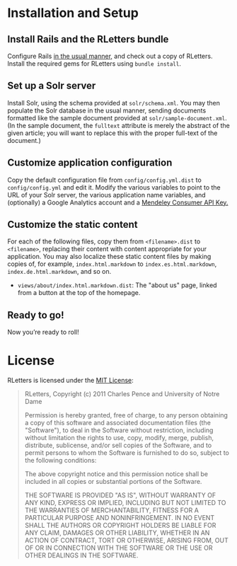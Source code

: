 
Installation and Setup
======================

Install Rails and the RLetters bundle
-------------------------------------

Configure Rails [in the usual manner,](http://guides.rubyonrails.org/getting_started.html) and check out a copy of RLetters.  Install the required gems for RLetters using `bundle install`.

Set up a Solr server
--------------------

Install Solr, using the schema provided at `solr/schema.xml`.  You may then populate the Solr database in the usual manner, sending documents formatted like the sample document provided at `solr/sample-document.xml`.  (In the sample document, the `fulltext` attribute is merely the abstract of the given article; you will want to replace this with the proper full-text of the document.)

Customize application configuration
-----------------------------------

Copy the default configuration file from `config/config.yml.dist` to `config/config.yml` and edit it.  Modify the various variables to point to the URL of your Solr server, the various application name variables, and (optionally) a Google Analytics account and a [Mendeley Consumer API Key.](http://dev.mendeley.com/)

Customize the static content
----------------------------

For each of the following files, copy them from `<filename>.dist` to `<filename>`, replacing their content with content appropriate for your application.  You may also localize these static content files by making copies of, for example, `index.html.markdown` to `index.es.html.markdown`, `index.de.html.markdown`, and so on.

-   `views/about/index.html.markdown.dist`: The "about us" page, linked from a button at the top of the homepage.

Ready to go!
------------

Now you’re ready to roll!


License
=======

RLetters is licensed under the [MIT License](http://www.opensource.org/licenses/mit-license.php):

> RLetters, Copyright (c) 2011 Charles Pence and University of Notre Dame
> 
> Permission is hereby granted, free of charge, to any person obtaining a copy of this software and associated documentation files (the "Software"), to deal in the Software without restriction, including without limitation the rights to use, copy, modify, merge, publish, distribute, sublicense, and/or sell copies of the Software, and to permit persons to whom the Software is furnished to do so, subject to the following conditions:
> 
> The above copyright notice and this permission notice shall be included in all copies or substantial portions of the Software.
> 
> THE SOFTWARE IS PROVIDED "AS IS", WITHOUT WARRANTY OF ANY KIND, EXPRESS OR IMPLIED, INCLUDING BUT NOT LIMITED TO THE WARRANTIES OF MERCHANTABILITY, FITNESS FOR A PARTICULAR PURPOSE AND NONINFRINGEMENT. IN NO EVENT SHALL THE AUTHORS OR COPYRIGHT HOLDERS BE LIABLE FOR ANY CLAIM, DAMAGES OR OTHER LIABILITY, WHETHER IN AN ACTION OF CONTRACT, TORT OR OTHERWISE, ARISING FROM, OUT OF OR IN CONNECTION WITH THE SOFTWARE OR THE USE OR OTHER DEALINGS IN THE SOFTWARE.
